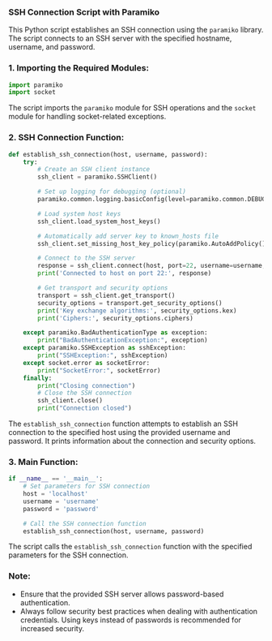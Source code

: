 ### SSH Connection Script with Paramiko

This Python script establishes an SSH connection using the `paramiko` library. The script connects to an SSH server with the specified hostname, username, and password.

### 1. Importing the Required Modules:

```python
import paramiko
import socket
```

The script imports the `paramiko` module for SSH operations and the `socket` module for handling socket-related exceptions.

### 2. SSH Connection Function:

```python
def establish_ssh_connection(host, username, password):
    try:
        # Create an SSH client instance
        ssh_client = paramiko.SSHClient()

        # Set up logging for debugging (optional)
        paramiko.common.logging.basicConfig(level=paramiko.common.DEBUG)

        # Load system host keys
        ssh_client.load_system_host_keys()

        # Automatically add server key to known_hosts file
        ssh_client.set_missing_host_key_policy(paramiko.AutoAddPolicy())

        # Connect to the SSH server
        response = ssh_client.connect(host, port=22, username=username, password=password)
        print('Connected to host on port 22:', response)

        # Get transport and security options
        transport = ssh_client.get_transport()
        security_options = transport.get_security_options()
        print('Key exchange algorithms:', security_options.kex)
        print('Ciphers:', security_options.ciphers)

    except paramiko.BadAuthenticationType as exception:
        print("BadAuthenticationException:", exception)
    except paramiko.SSHException as sshException:
        print("SSHException:", sshException)
    except socket.error as socketError:
        print("SocketError:", socketError)
    finally:
        print("Closing connection")
        # Close the SSH connection
        ssh_client.close()
        print("Connection closed")
```

The `establish_ssh_connection` function attempts to establish an SSH connection to the specified host using the provided username and password. It prints information about the connection and security options.

### 3. Main Function:

```python
if __name__ == '__main__':
    # Set parameters for SSH connection
    host = 'localhost'
    username = 'username'
    password = 'password'

    # Call the SSH connection function
    establish_ssh_connection(host, username, password)
```

The script calls the `establish_ssh_connection` function with the specified parameters for the SSH connection.

### Note:

- Ensure that the provided SSH server allows password-based authentication.
- Always follow security best practices when dealing with authentication credentials. Using keys instead of passwords is recommended for increased security.
